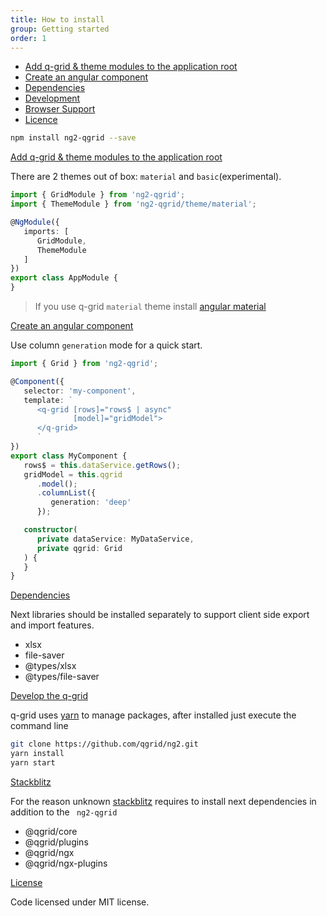 ```yaml
---
title: How to install
group: Getting started
order: 1
---
```


- [Add q-grid & theme modules to the application root](#add-q-grid-theme-modules-to-the-application-root)
- [Create an angular component](#create-an-angular-component)
- [Dependencies](#dependencies)
- [Development](#development)
- [Browser Support](#browser-support)
- [Licence](#licence)


```bash
npm install ng2-qgrid --save
```

<a name="add-q-grid-theme-modules-to-the-application-root"   href="#add-q-grid-theme-modules-to-the-application-root">
   Add q-grid & theme modules to the application root
</a>

There are 2 themes out of box: `material` and `basic`(experimental).

```typescript
import { GridModule } from 'ng2-qgrid';
import { ThemeModule } from 'ng2-qgrid/theme/material';

@NgModule({
   imports: [
      GridModule,
      ThemeModule
   ]
})
export class AppModule {
}
```

> If you use q-grid `material` theme install [angular material](https://material.angular.io/guide/getting-started)


<a name="create-an-angular-component" href="#create-an-angular-component">
   Create an angular component
</a>

Use column `generation` mode for a quick start.

```typescript
import { Grid } from 'ng2-qgrid';

@Component({
   selector: 'my-component',
   template: `
      <q-grid [rows]="rows$ | async"
              [model]="gridModel">
      </q-grid>
      `
})
export class MyComponent {
   rows$ = this.dataService.getRows();
   gridModel = this.qgrid
      .model();
      .columnList({ 
         generation: 'deep' 
      });

   constructor(
      private dataService: MyDataService,
      private qgrid: Grid
   ) {
   }
}
```

<a name="dependencies" href="#dependencies">
   Dependencies
</a>

Next libraries should be installed separately to support client side export and import features.

*  xlsx
*  file-saver
*  @types/xlsx
*  @types/file-saver

<a name="development" href="#development">
   Develop the q-grid
</a>

q-grid uses [yarn](https://classic.yarnpkg.com/lang/en/docs/install) to manage packages, after installed just execute the command line

```bash
git clone https://github.com/qgrid/ng2.git
yarn install
yarn start
```

<a name="stackblitz" href="#stackblitz">
   Stackblitz
</a>

For the reason unknown [stackblitz](https://stackblitz.com/) requires to install next dependencies in addition to the ` ng2-qgrid`

* @qgrid/core
* @qgrid/plugins
* @qgrid/ngx
* @qgrid/ngx-plugins

<a name="license" href="#license">
   License
</a>

Code licensed under MIT license.
